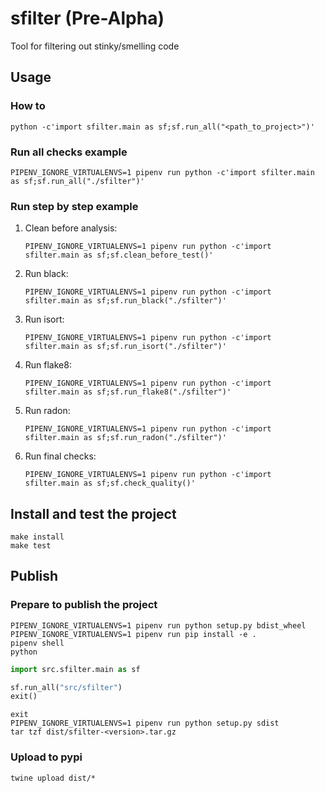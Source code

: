 # sfilter (Pre-Alpha)
Tool for filtering out stinky/smelling code

## Usage
### How to
```shell
python -c'import sfilter.main as sf;sf.run_all("<path_to_project>")'
```
### Run all checks example
```shell
PIPENV_IGNORE_VIRTUALENVS=1 pipenv run python -c'import sfilter.main as sf;sf.run_all("./sfilter")'
```
### Run step by step example
1. Clean before analysis:
    ```shell
    PIPENV_IGNORE_VIRTUALENVS=1 pipenv run python -c'import sfilter.main as sf;sf.clean_before_test()'
    ```
1. Run black:
    ```shell
    PIPENV_IGNORE_VIRTUALENVS=1 pipenv run python -c'import sfilter.main as sf;sf.run_black("./sfilter")'
    ```
1. Run isort:
    ```shell
    PIPENV_IGNORE_VIRTUALENVS=1 pipenv run python -c'import sfilter.main as sf;sf.run_isort("./sfilter")'
    ```
1. Run flake8:
    ```shell
    PIPENV_IGNORE_VIRTUALENVS=1 pipenv run python -c'import sfilter.main as sf;sf.run_flake8("./sfilter")'
    ```
1. Run radon:
    ```shell
    PIPENV_IGNORE_VIRTUALENVS=1 pipenv run python -c'import sfilter.main as sf;sf.run_radon("./sfilter")'
    ```
1. Run final checks:
    ```shell
    PIPENV_IGNORE_VIRTUALENVS=1 pipenv run python -c'import sfilter.main as sf;sf.check_quality()'
    ```
## Install and test the project
```shell
make install
make test
```
## Publish
### Prepare to publish the project
```shell
PIPENV_IGNORE_VIRTUALENVS=1 pipenv run python setup.py bdist_wheel
PIPENV_IGNORE_VIRTUALENVS=1 pipenv run pip install -e .
pipenv shell
python
```
```python
import src.sfilter.main as sf

sf.run_all("src/sfilter")
exit()
```
```shell
exit
PIPENV_IGNORE_VIRTUALENVS=1 pipenv run python setup.py sdist
tar tzf dist/sfilter-<version>.tar.gz 
```
### Upload to pypi
```shell
twine upload dist/*
```
